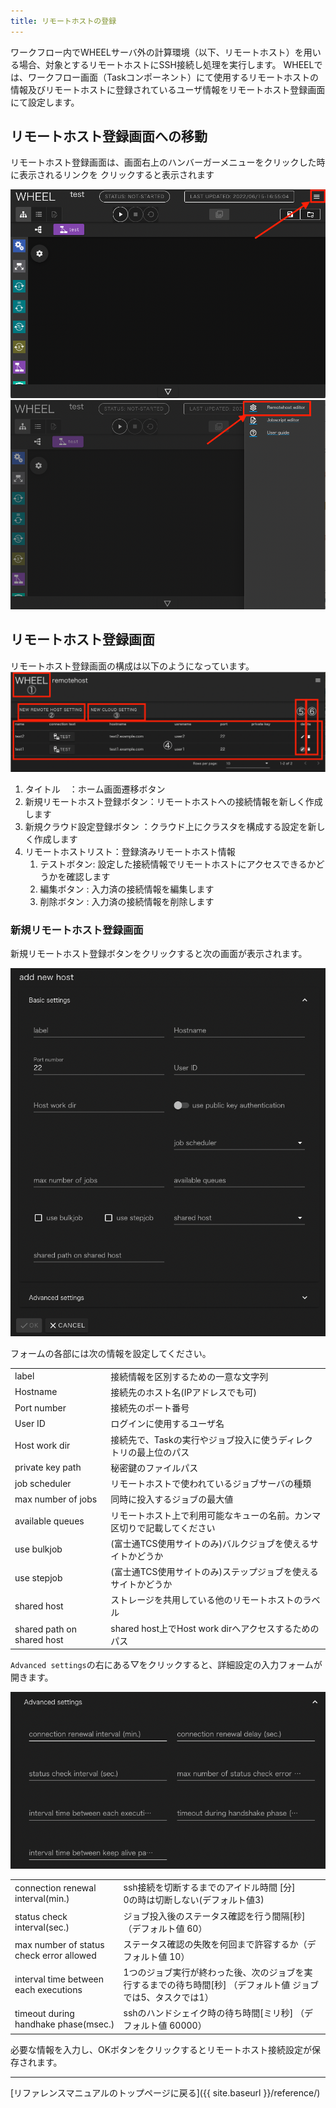 ```yaml
---
title: リモートホストの登録
---
```

ワークフロー内でWHEELサーバ外の計算環境（以下、リモートホスト）を用いる場合、対象とするリモートホストにSSH接続し処理を実行します。
WHEELでは、ワークフロー画面（Taskコンポーネント）にて使用するリモートホストの情報及びリモートホストに登録されているユーザ情報をリモートホスト登録画面にて設定します。

## リモートホスト登録画面への移動
リモートホスト登録画面は、画面右上のハンバーガーメニューをクリックした時に表示されるリンクを
クリックすると表示されます

![img](./img/hanberger.png "hanberger.png")
![img](./img/drawer.png "drawer.png")


## リモートホスト登録画面
リモートホスト登録画面の構成は以下のようになっています。
![img](./img/remotehost.png "remotehost")

1. タイトル　：ホーム画面遷移ボタン
1. 新規リモートホスト登録ボタン：リモートホストへの接続情報を新しく作成します
1. 新規クラウド設定登録ボタン  ：クラウド上にクラスタを構成する設定を新しく作成します
1. リモートホストリスト：登録済みリモートホスト情報
    1. テストボタン: 設定した接続情報でリモートホストにアクセスできるかどうかを確認します
    1. 編集ボタン  : 入力済の接続情報を編集します
    1. 削除ボタン  : 入力済の接続情報を削除します

### 新規リモートホスト登録画面
新規リモートホスト登録ボタンをクリックすると次の画面が表示されます。

![img](./img/new_remotehost.png "new_remotehost")

フォームの各部には次の情報を設定してください。

|||
|----------|---------------------------------|
|label| 接続情報を区別するための一意な文字列|
|Hostname| 接続先のホスト名(IPアドレスでも可)|
|Port number| 接続先のポート番号|
|User ID| ログインに使用するユーザ名|
|Host work dir| 接続先で、Taskの実行やジョブ投入に使うディレクトリの最上位のパス|
|private key path|秘密鍵のファイルパス |
|job scheduler|リモートホストで使われているジョブサーバの種類|
|max number of jobs|同時に投入するジョブの最大値|
|available queues|リモートホスト上で利用可能なキューの名前。カンマ区切りで記載してください|
|use bulkjob|(富士通TCS使用サイトのみ)バルクジョブを使えるサイトかどうか|
|use stepjob|(富士通TCS使用サイトのみ)ステップジョブを使えるサイトかどうか|
|shared host|ストレージを共用している他のリモートホストのラベル|
|shared path on shared host|shared host上でHost work dirへアクセスするためのパス|

`Advanced settings`の右にある▽をクリックすると、詳細設定の入力フォームが開きます。

![img](./img/new_remotehost_advance.png "new_remotehost_advance")

|||
|----------|---------------------------------|
| connection renewal interval(min.) | ssh接続を切断するまでのアイドル時間 [分]<br> 0の時は切断しない(デフォルト値3)|
| status check interval(sec.) | ジョブ投入後のステータス確認を行う間隔[秒]（デフォルト値 60）|
| max number of status check error allowed | ステータス確認の失敗を何回まで許容するか（デフォルト値 10）|
| interval time between each executions | 1つのジョブ実行が終わった後、次のジョブを実行するまでの待ち時間[秒] （デフォルト値 ジョブでは5、タスクでは1）|
| timeout during handhake phase(msec.) | sshのハンドシェイク時の待ち時間[ミリ秒] （デフォルト値 60000）|

必要な情報を入力し、OKボタンをクリックするとリモートホスト接続設定が保存されます。


--------
[リファレンスマニュアルのトップページに戻る]({{ site.baseurl }}/reference/)

